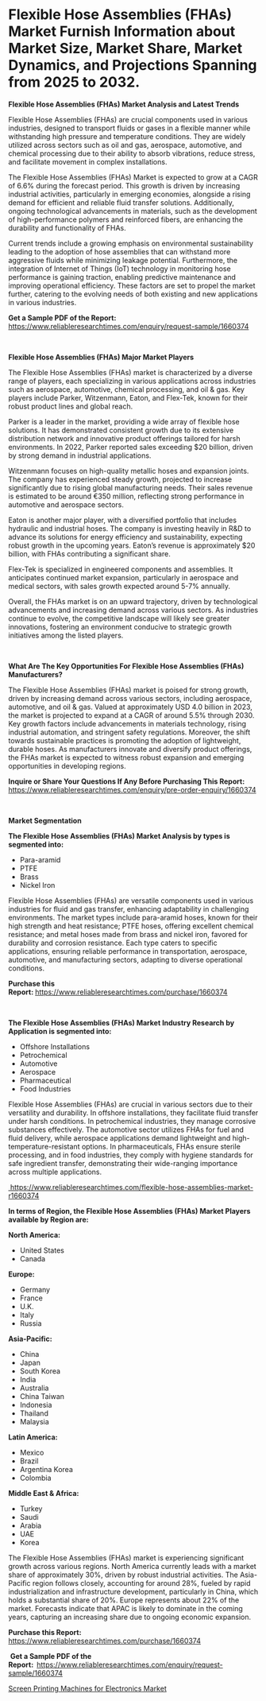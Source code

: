 <p><h1>Flexible Hose Assemblies (FHAs) Market Furnish Information about Market Size, Market Share, Market Dynamics, and Projections Spanning from 2025 to 2032.</h1></p><p><strong>Flexible Hose Assemblies (FHAs) Market Analysis and Latest Trends</strong></p>
<p><p>Flexible Hose Assemblies (FHAs) are crucial components used in various industries, designed to transport fluids or gases in a flexible manner while withstanding high pressure and temperature conditions. They are widely utilized across sectors such as oil and gas, aerospace, automotive, and chemical processing due to their ability to absorb vibrations, reduce stress, and facilitate movement in complex installations.</p><p>The Flexible Hose Assemblies (FHAs) Market is expected to grow at a CAGR of 6.6% during the forecast period. This growth is driven by increasing industrial activities, particularly in emerging economies, alongside a rising demand for efficient and reliable fluid transfer solutions. Additionally, ongoing technological advancements in materials, such as the development of high-performance polymers and reinforced fibers, are enhancing the durability and functionality of FHAs.</p><p>Current trends include a growing emphasis on environmental sustainability leading to the adoption of hose assemblies that can withstand more aggressive fluids while minimizing leakage potential. Furthermore, the integration of Internet of Things (IoT) technology in monitoring hose performance is gaining traction, enabling predictive maintenance and improving operational efficiency. These factors are set to propel the market further, catering to the evolving needs of both existing and new applications in various industries.</p></p>
<p><strong>Get a Sample PDF of the Report:&nbsp;</strong> <a href="https://www.reliableresearchtimes.com/enquiry/request-sample/1660374?utm_campaign=3227&utm_medium=2&utm_source=Github&utm_content=ia&utm_term=29032025&utm_id=flexible-hose-assemblies-fhas">https://www.reliableresearchtimes.com/enquiry/request-sample/1660374</a></p>
<p>&nbsp;</p>
<p><strong>Flexible Hose Assemblies (FHAs) Major Market Players</strong></p>
<p><p>The Flexible Hose Assemblies (FHAs) market is characterized by a diverse range of players, each specializing in various applications across industries such as aerospace, automotive, chemical processing, and oil & gas. Key players include Parker, Witzenmann, Eaton, and Flex-Tek, known for their robust product lines and global reach.</p><p>Parker is a leader in the market, providing a wide array of flexible hose solutions. It has demonstrated consistent growth due to its extensive distribution network and innovative product offerings tailored for harsh environments. In 2022, Parker reported sales exceeding $20 billion, driven by strong demand in industrial applications.</p><p>Witzenmann focuses on high-quality metallic hoses and expansion joints. The company has experienced steady growth, projected to increase significantly due to rising global manufacturing needs. Their sales revenue is estimated to be around €350 million, reflecting strong performance in automotive and aerospace sectors.</p><p>Eaton is another major player, with a diversified portfolio that includes hydraulic and industrial hoses. The company is investing heavily in R&D to advance its solutions for energy efficiency and sustainability, expecting robust growth in the upcoming years. Eaton’s revenue is approximately $20 billion, with FHAs contributing a significant share.</p><p>Flex-Tek is specialized in engineered components and assemblies. It anticipates continued market expansion, particularly in aerospace and medical sectors, with sales growth expected around 5-7% annually.</p><p>Overall, the FHAs market is on an upward trajectory, driven by technological advancements and increasing demand across various sectors. As industries continue to evolve, the competitive landscape will likely see greater innovations, fostering an environment conducive to strategic growth initiatives among the listed players.</p></p>
<p>&nbsp;</p>
<p><strong>What Are The Key Opportunities For Flexible Hose Assemblies (FHAs) Manufacturers?</strong></p>
<p><p>The Flexible Hose Assemblies (FHAs) market is poised for strong growth, driven by increasing demand across various sectors, including aerospace, automotive, and oil & gas. Valued at approximately USD 4.0 billion in 2023, the market is projected to expand at a CAGR of around 5.5% through 2030. Key growth factors include advancements in materials technology, rising industrial automation, and stringent safety regulations. Moreover, the shift towards sustainable practices is promoting the adoption of lightweight, durable hoses. As manufacturers innovate and diversify product offerings, the FHAs market is expected to witness robust expansion and emerging opportunities in developing regions.</p></p>
<p><strong>Inquire or Share Your Questions If Any Before Purchasing This Report:</strong> <a href="https://www.reliableresearchtimes.com/enquiry/pre-order-enquiry/1660374?utm_campaign=3227&utm_medium=2&utm_source=Github&utm_content=ia&utm_term=29032025&utm_id=flexible-hose-assemblies-fhas">https://www.reliableresearchtimes.com/enquiry/pre-order-enquiry/1660374</a></p>
<p>&nbsp;</p>
<p><strong>Market Segmentation</strong></p>
<p><strong>The Flexible Hose Assemblies (FHAs) Market Analysis by types is segmented into:</strong></p>
<p><ul><li>Para-aramid</li><li>PTFE</li><li>Brass</li><li>Nickel Iron</li></ul></p>
<p><p>Flexible Hose Assemblies (FHAs) are versatile components used in various industries for fluid and gas transfer, enhancing adaptability in challenging environments. The market types include para-aramid hoses, known for their high strength and heat resistance; PTFE hoses, offering excellent chemical resistance; and metal hoses made from brass and nickel iron, favored for durability and corrosion resistance. Each type caters to specific applications, ensuring reliable performance in transportation, aerospace, automotive, and manufacturing sectors, adapting to diverse operational conditions.</p></p>
<p><strong>Purchase this Report:&nbsp;</strong><a href="https://www.reliableresearchtimes.com/purchase/1660374?utm_campaign=3227&utm_medium=2&utm_source=Github&utm_content=ia&utm_term=29032025&utm_id=flexible-hose-assemblies-fhas">https://www.reliableresearchtimes.com/purchase/1660374</a></p>
<p>&nbsp;</p>
<p><strong>The Flexible Hose Assemblies (FHAs) Market Industry Research by Application is segmented into:</strong></p>
<p><ul><li>Offshore Installations</li><li>Petrochemical</li><li>Automotive</li><li>Aerospace</li><li>Pharmaceutical</li><li>Food Industries</li></ul></p>
<p><p>Flexible Hose Assemblies (FHAs) are crucial in various sectors due to their versatility and durability. In offshore installations, they facilitate fluid transfer under harsh conditions. In petrochemical industries, they manage corrosive substances effectively. The automotive sector utilizes FHAs for fuel and fluid delivery, while aerospace applications demand lightweight and high-temperature-resistant options. In pharmaceuticals, FHAs ensure sterile processing, and in food industries, they comply with hygiene standards for safe ingredient transfer, demonstrating their wide-ranging importance across multiple applications.</p></p>
<p><a href="https://www.reliableresearchtimes.com/flexible-hose-assemblies-market-r1660374?utm_campaign=3227&utm_medium=2&utm_source=Github&utm_content=ia&utm_term=29032025&utm_id=flexible-hose-assemblies-fhas">&nbsp;https://www.reliableresearchtimes.com/flexible-hose-assemblies-market-r1660374</a></p>
<p><strong>In terms of Region, the Flexible Hose Assemblies (FHAs) Market Players available by Region are:</strong></p>
<p>
    <p> <strong> North America: </strong>
        <ul>
            <li>United States</li>
            <li>Canada</li>
        </ul>
        </p> 
    <p> <strong> Europe: </strong>
        <ul>
            <li>Germany</li>
            <li>France</li>
            <li>U.K.</li>
            <li>Italy</li>
            <li>Russia</li>
        </ul>
        </p> 
    <p> <strong> Asia-Pacific: </strong>
        <ul>
            <li>China</li>
            <li>Japan</li>
            <li>South Korea</li>
            <li>India</li>
            <li>Australia</li>
            <li>China Taiwan</li>
            <li>Indonesia</li>
            <li>Thailand</li>
            <li>Malaysia</li>
        </ul>
        </p> 
    <p> <strong> Latin America: </strong>
        <ul>
            <li>Mexico</li>
            <li>Brazil</li>
            <li>Argentina Korea</li>
            <li>Colombia</li>
        </ul>
        </p> 
    <p> <strong> Middle East & Africa: </strong>
        <ul>
            <li>Turkey</li>
            <li>Saudi</li>
            <li>Arabia</li>
            <li>UAE</li>
            <li>Korea</li>
        </ul>
    </p>
    </p>
<p><p>The Flexible Hose Assemblies (FHAs) market is experiencing significant growth across various regions. North America currently leads with a market share of approximately 30%, driven by robust industrial activities. The Asia-Pacific region follows closely, accounting for around 28%, fueled by rapid industrialization and infrastructure development, particularly in China, which holds a substantial share of 20%. Europe represents about 22% of the market. Forecasts indicate that APAC is likely to dominate in the coming years, capturing an increasing share due to ongoing economic expansion.</p></p>
<p><strong>Purchase this Report: </strong><a href="https://www.reliableresearchtimes.com/purchase/1660374?utm_campaign=3227&utm_medium=2&utm_source=Github&utm_content=ia&utm_term=29032025&utm_id=flexible-hose-assemblies-fhas">https://www.reliableresearchtimes.com/purchase/1660374</a></p>
<p>&nbsp;<strong>Get a Sample PDF of the Report:&nbsp;&nbsp;</strong><a href="https://www.reliableresearchtimes.com/enquiry/request-sample/1660374?utm_campaign=3227&utm_medium=2&utm_source=Github&utm_content=ia&utm_term=29032025&utm_id=flexible-hose-assemblies-fhas">https://www.reliableresearchtimes.com/enquiry/request-sample/1660374</a></p>
<p><strong></strong></p>
<p><p><a href="https://github.com/alejnaouare/Market-Research-Report-List-1/blob/main/screen-printing-machines-for-electronics-market.md?utm_campaign=3227&utm_medium=2&utm_source=Github&utm_content=ia&utm_term=29032025&utm_id=flexible-hose-assemblies-fhas">Screen Printing Machines for Electronics Market</a></p></p>